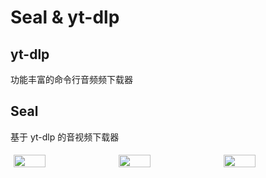 # Seal & yt-dlp

## yt-dlp

功能丰富的命令行音频频下载器

<ProjectProperties name="yt-dlp">
    <template #platform> <PlatformWindows/> <PlatformLinux/> <PlatformMacOS/> </template>
    <template #url> <LinkGithub project="yt-dlp/yt-dlp"/> </template>
    <template #license> Unlicense </template>
</ProjectProperties>

<ProjectDownloads
    archlinux_repo="extra" archlinux_name="yt-dlp" archlinux_arch="any"
/>

## Seal

基于 yt-dlp 的音视频下载器

<ProjectProperties name="Seal">
    <template #platform> <PlatformAndroid/> </template>
    <template #url> <LinkGithub project="JunkFood02/Seal"/> </template>
    <template #license> GPL-3.0 </template>
    <template #android> com.junkfood.seal </template>
</ProjectProperties>

<ProjectDownloads
    obtainium_github="JunkFood02/Seal"
/>

<div style="display: flex; flex-direction: row">
<img src="/img/project-suggestion/seal/1.jpg" width="32%" style="margin: 5px; object-fit: contain"/>
<img src="/img/project-suggestion/seal/2.jpg" width="32%" style="margin: 5px; object-fit: contain"/>
<img src="/img/project-suggestion/seal/3.jpg" width="32%" style="margin: 5px; object-fit: contain"/>
</div>




